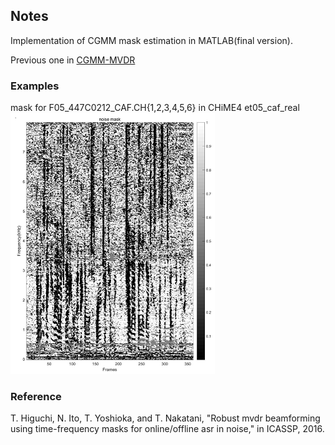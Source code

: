 ## Notes

Implementation of CGMM mask estimation in MATLAB(final version).

Previous one in [CGMM-MVDR](https://github.com/funcwj/CGMM-MVDR)

### Examples
mask for F05_447C0212_CAF.CH{1,2,3,4,5,6} in CHiME4 et05_caf_real
![](img/F05_447C0212_CAF.png)

### Reference
T. Higuchi, N. Ito, T. Yoshioka, and T. Nakatani, "Robust mvdr beamforming using time-frequency masks for online/offline asr in noise," in ICASSP, 2016.